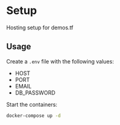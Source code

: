 # Setup

Hosting setup for demos.tf

## Usage

Create a `.env` file with the following values:

- HOST
- PORT
- EMAIL
- DB_PASSWORD

Start the containers:

```bash
docker-compose up -d
```
